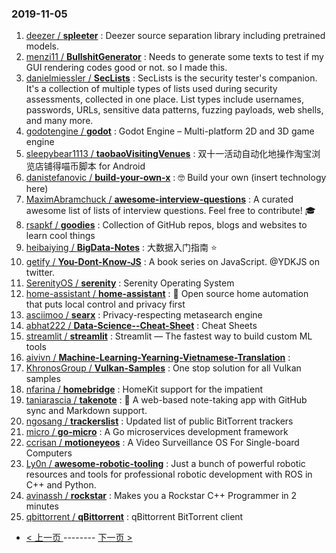 ### 2019-11-05 
1. [
        deezer /
**spleeter**](https://github.com/deezer/spleeter) : Deezer source separation library including pretrained models.
1. [
        menzi11 /
**BullshitGenerator**](https://github.com/menzi11/BullshitGenerator) : Needs to generate some texts to test if my GUI rendering codes good or not. so I made this.
1. [
        danielmiessler /
**SecLists**](https://github.com/danielmiessler/SecLists) : SecLists is the security tester's companion. It's a collection of multiple types of lists used during security assessments, collected in one place. List types include usernames, passwords, URLs, sensitive data patterns, fuzzing payloads, web shells, and many more.
1. [
        godotengine /
**godot**](https://github.com/godotengine/godot) : Godot Engine – Multi-platform 2D and 3D game engine
1. [
        sleepybear1113 /
**taobaoVisitingVenues**](https://github.com/sleepybear1113/taobaoVisitingVenues) : 双十一活动自动化地操作淘宝浏览店铺得喵币脚本 for Android
1. [
        danistefanovic /
**build-your-own-x**](https://github.com/danistefanovic/build-your-own-x) : 🤓 Build your own (insert technology here)
1. [
        MaximAbramchuck /
**awesome-interview-questions**](https://github.com/MaximAbramchuck/awesome-interview-questions) : A curated awesome list of lists of interview questions. Feel free to contribute! 🎓
1. [
        rsapkf /
**goodies**](https://github.com/rsapkf/goodies) : Collection of GitHub repos, blogs and websites to learn cool things
1. [
        heibaiying /
**BigData-Notes**](https://github.com/heibaiying/BigData-Notes) : 大数据入门指南 ⭐️
1. [
        getify /
**You-Dont-Know-JS**](https://github.com/getify/You-Dont-Know-JS) : A book series on JavaScript. @YDKJS on twitter.
1. [
        SerenityOS /
**serenity**](https://github.com/SerenityOS/serenity) : Serenity Operating System
1. [
        home-assistant /
**home-assistant**](https://github.com/home-assistant/home-assistant) : 🏡 Open source home automation that puts local control and privacy first
1. [
        asciimoo /
**searx**](https://github.com/asciimoo/searx) : Privacy-respecting metasearch engine
1. [
        abhat222 /
**Data-Science--Cheat-Sheet**](https://github.com/abhat222/Data-Science--Cheat-Sheet) : Cheat Sheets
1. [
        streamlit /
**streamlit**](https://github.com/streamlit/streamlit) : Streamlit — The fastest way to build custom ML tools
1. [
        aivivn /
**Machine-Learning-Yearning-Vietnamese-Translation**](https://github.com/aivivn/Machine-Learning-Yearning-Vietnamese-Translation) : 
1. [
        KhronosGroup /
**Vulkan-Samples**](https://github.com/KhronosGroup/Vulkan-Samples) : One stop solution for all Vulkan samples
1. [
        nfarina /
**homebridge**](https://github.com/nfarina/homebridge) : HomeKit support for the impatient
1. [
        taniarascia /
**takenote**](https://github.com/taniarascia/takenote) : 📝 A web-based note-taking app with GitHub sync and Markdown support.
1. [
        ngosang /
**trackerslist**](https://github.com/ngosang/trackerslist) : Updated list of public BitTorrent trackers
1. [
        micro /
**go-micro**](https://github.com/micro/go-micro) : A Go microservices development framework
1. [
        ccrisan /
**motioneyeos**](https://github.com/ccrisan/motioneyeos) : A Video Surveillance OS For Single-board Computers
1. [
        Ly0n /
**awesome-robotic-tooling**](https://github.com/Ly0n/awesome-robotic-tooling) : Just a bunch of powerful robotic resources and tools for professional robotic development with ROS in C++ and Python.
1. [
        avinassh /
**rockstar**](https://github.com/avinassh/rockstar) : Makes you a Rockstar C++ Programmer in 2 minutes
1. [
        qbittorrent /
**qBittorrent**](https://github.com/qbittorrent/qBittorrent) : qBittorrent BitTorrent client 

- [ < 上一页 ](https://github.com/able8/github-trending-daily-record/blob/master/2019-11-04.md) -------- [ 下一页 > ](https://github.com/able8/github-trending-daily-record/blob/master/2019-11-06.md)